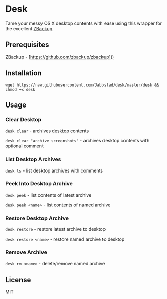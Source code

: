 # Desk

Tame your messy OS X desktop contents with ease using this wrapper for the excellent [ZBackup](https://github.com/zbackup/zbackup).

## Prerequisites

ZBackup - [https://github.com/zbackup/zbackup]()

## Installation

`wget https://raw.githubusercontent.com/Jabbslad/desk/master/desk && chmod +x desk`

## Usage

### Clear Desktop 

`desk clear` - archives desktop contents

`desk clear "archive screenshots"` - archives desktop contents with optional comment

### List Desktop Archives

`desk ls` - list desktop archives with comments

### Peek Into Desktop Archive

`desk peek` - list contents of latest archive

`desk peek <name>` - list contents of named archive

### Restore Desktop Archive

`desk restore` - restore latest archive to desktop

`desk restore <name>` - restore named archive to desktop

### Remove Archive

`desk rm <name>` - delete/remove named archive

## License

MIT
